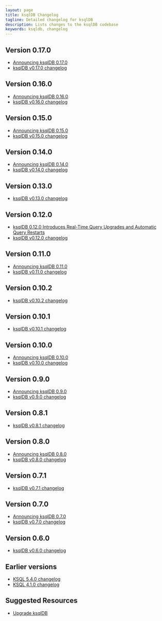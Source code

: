 ```yaml
---
layout: page
title: ksqlDB Changelog
tagline: Detailed changelog for ksqlDB
description: Lists changes to the ksqlDB codebase
keywords: ksqldb, changelog
---
```


Version 0.17.0
--------------

- [Announcing ksqlDB 0.17.0](https://www.confluent.io/blog/ksqldb-0-17-features-updates/)
- [ksqlDB v0.17.0 changelog](https://github.com/confluentinc/ksql/blob/master/CHANGELOG.md#0170-2021-03-31)

Version 0.16.0
--------------

- [Announcing ksqlDB 0.16.0](https://www.confluent.io/blog/ksqldb-0-16-features-updates/)
- [ksqlDB v0.16.0 changelog](https://github.com/confluentinc/ksql/blob/master/CHANGELOG.md#0160-2021-03-15)

Version 0.15.0
--------------

- [Announcing ksqlDB 0.15.0](https://www.confluent.io/blog/ksqldb-0-15-features-updates/)
- [ksqlDB v0.15.0 changelog](https://github.com/confluentinc/ksql/blob/master/CHANGELOG.md#0150-2021-01-20)

Version 0.14.0
--------------

- [Announcing ksqlDB 0.14.0](https://www.confluent.io/blog/announcing-ksqldb-0-14-0/)
- [ksqlDB v0.14.0 changelog](https://github.com/confluentinc/ksql/blob/master/CHANGELOG.md#0140-2020-10-28)


Version 0.13.0
--------------

- [ksqlDB v0.13.0 changelog](https://github.com/confluentinc/ksql/blob/master/CHANGELOG.md#0130-2020-09-29)


Version 0.12.0
--------------

- [ksqlDB 0.12.0 Introduces Real-Time Query Upgrades and Automatic Query Restarts](https://www.confluent.io/blog/ksqldb-0-12-0-features-updates/)
- [ksqlDB v0.12.0 changelog](https://github.com/confluentinc/ksql/blob/master/CHANGELOG.md#0120-2020-08-26)

Version 0.11.0
--------------

- [Announcing ksqlDB 0.11.0](https://www.confluent.io/blog/ksqldb-0-11-0-features-and-improvements)
- [ksqlDB v0.11.0 changelog](https://github.com/confluentinc/ksql/blob/master/CHANGELOG.md#0110-2020-08-03)

Version 0.10.2
--------------

- [ksqlDB v0.10.2 changelog](https://github.com/confluentinc/ksql/blob/master/CHANGELOG.md#0102-2020-10-05)

Version 0.10.1
--------------

- [ksqlDB v0.10.1 changelog](https://github.com/confluentinc/ksql/blob/master/CHANGELOG.md#0101-2020-07-09)

Version 0.10.0
--------------

- [Announcing ksqlDB 0.10.0](https://www.confluent.io/blog/ksqldb-0-10-0-latest-features-updates/)
- [ksqlDB v0.10.0 changelog](https://github.com/confluentinc/ksql/blob/master/CHANGELOG.md#0100-2020-06-25)

Version 0.9.0
-------------

- [Announcing ksqlDB 0.9.0](https://www.confluent.io/blog/ksqldb-0-9-0-feature-updates)
- [ksqlDB v0.9.0 changelog](https://github.com/confluentinc/ksql/blob/master/CHANGELOG.md#090-2020-05-11)

Version 0.8.1
-------------

- [ksqlDB v0.8.1 changelog](https://github.com/confluentinc/ksql/blob/master/CHANGELOG.md#081-2020-03-30)

Version 0.8.0
-------------

- [Announcing ksqlDB 0.8.0](https://www.confluent.io/blog/ksqldb-0-8-0-feature-updates)
- [ksqlDB v0.8.0 changelog](https://github.com/confluentinc/ksql/blob/master/CHANGELOG.md#080-2020-03-18)

Version 0.7.1
-------------

- [ksqlDB v0.7.1 changelog](https://github.com/confluentinc/ksql/blob/master/CHANGELOG.md#071-2020-02-28)

Version 0.7.0
-------------

- [Announcing ksqlDB 0.7.0](https://www.confluent.io/blog/ksqldb-0-7-0-feature-updates)
- [ksqlDB v0.7.0 changelog](https://github.com/confluentinc/ksql/blob/master/CHANGELOG.md#070-2020-02-11)

Version 0.6.0
-------------

- [ksqlDB v0.6.0 changelog](https://github.com/confluentinc/ksql/blob/master/CHANGELOG.md#v060-2019-11-19)

Earlier versions
----------------

- [KSQL 5.4.0 changelog](https://github.com/confluentinc/ksql/blob/5.4.0-post/docs/changelog.rst)
- [KSQL 4.1.0 changelog](https://github.com/confluentinc/ksql/blob/5.4.0-post/CHANGELOG.md)

Suggested Resources
-------------------

- [Upgrade ksqlDB](installation/upgrading.md)
